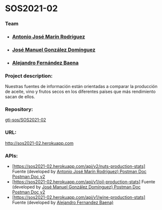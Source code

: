 <html>
	<body>
		<h1>SOS2021-02</h1>
		<h3>Team</h3>
		<ul>
        <li><h3> <a href="https://github.com/marinantonioj">Antonio José Marín Rodríguez</a></h3></li>
        <li><h3> <a href="https://github.com/jgonzalezal37"> José Manuel González Domínguez</a></h3></li>
        <li><h3> <a href="https://github.com/alefdz98"> Alejandro Fernández Baena</a></h3></li>
		</ul>
   	    <h3>Project description:</h3>
		<p>Nuestras fuentes de información están orientadas a comparar la producción de aceite, vino y frutos secos en los diferentes países que más rendimiento sacan de ellos.</p>
	    <h3>Repository:</h3>
	    <a href="https://github.com/gti-sos/SOS2021-02">gti-sos/SOS2021-02</a>
		<h3>URL:</h3>
		<a href="http://sos2021-02.herokuapp.com/">http://sos2021-02.herokuapp.com</a>
		<h3>APIs:</h3>
		<ul>
        <li>
			<a href="https://sos2021-02.herokuapp.com/api/v2/nuts-production-stats">	  
				[https://sos2021-02.herokuapp.com/api/v2/nuts-production-stats]</a>
			<a> Fuente </a>(developed by <a href="https://github.com/marinantonioj">Antonio José Marín Rodríguez)	</a>
			<a href="https://documenter.getpostman.com/view/10637366/TzJoDfrf">Postman Doc</a>
			<a href="https://documenter.getpostman.com/view/10637366/TzRNE9Zz">Postman Doc v2</a>
		</li>
		<li>
			<a href="https://sos2021-02.herokuapp.com/api/v2/oil-production-stats">      
				[https://sos2021-02.herokuapp.com/api/v1/oil-production-stats]</a>
				<a> Fuente </a>(developed by <a href="https://github.com/jgonzalezal37">José Manuel González Domínguez)	</a>
			<a href="https://documenter.getpostman.com/view/10673756/TzJoDfUb">Postman Doc</a>
			<a href="https://documenter.getpostman.com/view/10673756/TzRLkqi1">Postman Doc v2</a>
		</li>
		 <li>
			<a href="https://sos2021-02.herokuapp.com/api/v1/wine-production-stats">   
				[https://sos2021-02.herokuapp.com/api/v1/wine-production-stats]</a>
				<a> Fuente </a>(developed by <a href="https://github.com/alefdz98">Alejandro Fernandez Baena)	</a>
		</li>
	</body>
</html>